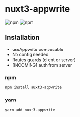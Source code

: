 # nuxt3-appwrite

![npm](https://img.shields.io/npm/dt/nuxt3-appwrite)
![npm](https://img.shields.io/npm/v/nuxt3-appwrite)

## Installation
- useAppwrite composable
- No config needed
- Routes guards (client or server)
- [INCOMING] auth from server

### npm
```bash
npm install nuxt3-appwrite
```
### yarn
```bash 
yarn add nuxt3-appwrite
```


